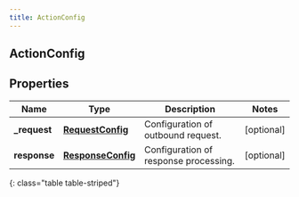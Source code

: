 ```yaml
---
title: ActionConfig
---
```


## ActionConfig

## Properties

| Name          | Type                                                         | Description                           | Notes      |
| ------------- | ------------------------------------------------------------ | ------------------------------------- | ---------- |
| **\_request** | <!----><!---->[**RequestConfig**](RequestConfig.md)<!---->   | Configuration of outbound request.    | [optional] |
| **response**  | <!----><!---->[**ResponseConfig**](ResponseConfig.md)<!----> | Configuration of response processing. | [optional] |

{: class="table table-striped"}
